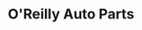 ---
title: "O'Reilly Auto Parts"
url: /meridian/oreilly-auto-parts-west-chinden-boulevard/
shop: car parts
---